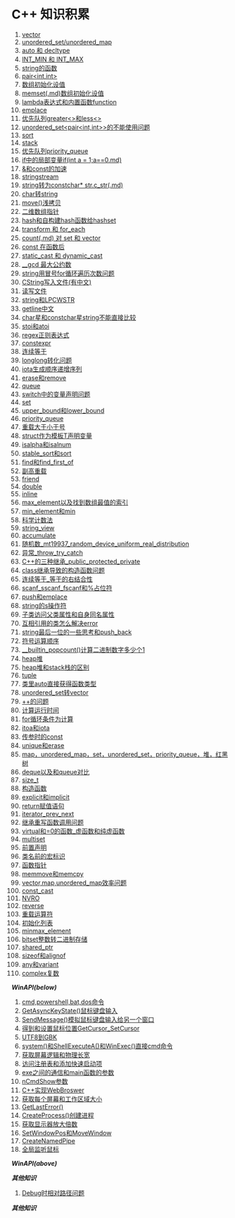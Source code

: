#  C++ 知识积累
1. [vector](vector.md)
2. [unordered_set/unordered_map](unordered_set-unordered_map.md)
3. [auto 和 decltype](auto和decltype.md)
4. [INT_MIN 和 INT_MAX](INT_MIN和INT_MAX.md)
5. [string的函数](string的函数.md)
6. [pair<int,int>](pair.md)
7. [数组初始化设值](数组初始化设值.md)
8. [memset(.md)数组初始化设值](memset数组初始化设值.md)
9. [lambda表达式和内置函数function](lamda表达式和内置函数function.md)
10. [emplace](emplace.md)
11. [优先队列greater<>和less<>](优先队列greater和less.md)
12. [unordered_set<pair<int,int>>的不能使用问题](unordered_set(pair)的不能使用问题.md)
13. [sort](sort.md)
14. [stack](stack.md)
15. [优先队列priority_queue](优先队列priority_queue.md)
16. [if中的局部变量if(int a = 1;a==0.md)](if中的局部变量if(;).md)
17. [&和const的加速](&和const的加速.md)
18. [stringstream](stringstream.md)
19. [string转为constchar* str.c_str(.md)](string转为constchar星指针c_str().md)
20. [char转string](char转string.md)
21. [move()浅拷贝](move()浅拷贝.md)
22. [二维数组指针](二维数组指针.md)
23. [hash<T>和自构建hash函数给hashset](hash和自构建hash函数给hashset.md)
24. [transform 和 for_each](transform和for_each.md)
25. [count(.md) 对 set 和 vector](count()对set和vector.md)
26. [const 在函数后](const在函数后.md)
27. [static_cast 和 dynamic_cast](static_cast和dynamic_cast.md)
28. [__gcd 最大公约数](非标准库的__gcd最大公约数.md)
29. [string用冒号for循环遍历次数问题](string用冒号for循环遍历次数问题.md)
30. [CString写入文件(有中文)](CString写入文件(有中文).md)
31. [读写文件](读写文件.md)
32. [string和LPCWSTR](string和LPCWSTR.md)
33. [getline中文](getline中文.md) 
34. [char星和constchar星string不能直接比较](char星和constchar星string不能直接比较.md)
35. [stoi和atoi](stoi和atoi.md)
36. [regex正则表达式](regex正则表达式.md)
37. [constexpr](constexpr.md)
38. [连续等于](连续等于.md)
39. [longlong转化问题](longlong转化问题.md)
40. [iota生成顺序递增序列](iota生成顺序递增序列.md)
41. [erase和remove](erase和remove.md)
42. [queue](queue.md)
43. [switch中的变量声明问题](switch中的变量声明问题.md)
44. [set](set.md)
45. [upper_bound和lower_bound](upper_bound和lower_bound.md)
46. [priority_queue](priority_queue.md)
47. [重载大于小于号](重载大于小于号.md)
48. [struct作为模板T声明变量](struct作为模板T声明变量.md)
49. [isalpha和isalnum](isalpha和isalnum.md)
50. [stable_sort和sort](stable_sort和sort.md)
51. [find和find_first_of](find和find_first_of.md)
52. [副高重载](符号重载.md)
53. [friend](friend.md)
54. [double](double.md)
55. [inline](inline.md)
56. [max_element以及找到数组最值的索引](max_element以及找到数组最值的索引.md)
57. [min_element和min](min_element和min.md)
58. [科学计数法](科学计数法.md)
59. [string_view](string_view.md)
60. [accumulate](accumulate.md)
61. [随机数_mt19937_random_device_uniform_real_distribution](随机数_mt19937_random_device_uniform_real_distribution.md)
62. [异常_throw_try_catch](异常_throw_try_catch.md)
63. [C++的三种继承_public_protected_private](C++的三种继承_public_protected_private.md)
64. [class继承导致的构造函数问题](class继承导致的构造函数问题.md)
65. [连续等于_等于的右结合性](连续等于_等于的右结合性.md)
66. [scanf_sscanf_fscanf和%占位符](scanf_sscanf_fscanf和百分号占位符.md)
67. [push和emplace](push和emplace区别.md)
68. [string的s操作符](string的s操作符.md)
69. [子类访问父类属性和自身同名属性](子类访问父类属性和自身同名属性.md)
70. [互相引用的类怎么解决error](互相引用的类怎么解决error.md)
71. [string最后一位的一些思考和push_back](string最后一位的一些思考和push_back.md)
72. [符号运算顺序](符号运算顺序.md)
73. [__builtin_popcount()计算二进制数字多少个1](计算二进制数字多少个1__builtin_popcount().md)
74. [heap堆](heap堆.md)
75. [heap堆和stack栈的区别](heap堆和stack栈的区别.md)
76. [tuple](tuple.md)
77. [类里auto直接获得函数类型](类里auto直接获得函数类型.md)
78. [unordered_set转vector](unordered_set转vector.md)
79. [++的问题](++的问题.md)
80. [计算运行时间](计算运行时间.md)
81. [for循环条件为计算](for循环条件为计算.md)
82. [itoa和iota](itoa和iota.md)
83. [传参时的const](传参时的const.md)
84. [unique和erase](unique和erase.md)
85. [map，unordered_map，set，unordered_set，priority_queue，堆，红黑树](map，unordered_map，set，unordered_set，priority_queue，堆，红黑树.md)
86. [deque以及和queue对比](deque以及和queue对比.md)
87. [size_t](size_t.md)
88. [构造函数](构造函数.md)
89. [explicit和implicit](explicit和implicit.md)
90. [return赋值语句](return赋值语句.md)
91. [iterator_prev_next](iterator_prev_next.md)
92. [继承重写函数调用问题](继承重写函数调用问题.md)
93. [virtual和=0的函数_虚函数和纯虚函数](virtual和=0的函数_虚函数和纯虚函数.md)
94. [multiset](multiset.md)
95. [前置声明](前置声明.md)
96. [类名前的宏标识](类名前的宏标识.md)
97. [函数指针](函数指针.md)
98. [memmove和memcpy](memmove和memcpy.md)
99. [vector,map,unordered_map效率问题](vector,map,unordered_map效率问题.md)
100. [const_cast](const_cast.md)
101. [NVRO](NVRO.md)
102. [reverse](reverse.md)
103. [重载运算符](重载运算符.md)
104. [初始化列表](初始化列表.md)
105. [minmax_element](minmax_element.md)
106. [bitset整数转二进制存储](bitset整数转二进制存储.md)
107. [shared_ptr](shared_ptr.md)
108. [sizeof和alignof](sizeof和alignof.md)
109. [any和variant](any和variant.md)
110. [complex复数](complex复数.md)
    
***WinAPI(below)***

1.  [cmd,powershell,bat,dos命令](cmd,powershell,bat,dos命令.md)
2.  [GetAsyncKeyState()鼠标键盘输入](GetAsyncKeyState()鼠标键盘输入.md)
3.  [SendMessage()模拟鼠标键盘输入给另一个窗口](SendMessage()模拟鼠标键盘输入给另一个窗口.md)
4.  [得到和设置鼠标位置GetCursor_SetCursor](得到和设置鼠标位置GetCursor_SetCursor.md)
5.  [UTF8到GBK](UTF8到GBK.md)
6.  [system()和ShellExecuteA()和WinExec()直接cmd命令](system()和ShellExecuteA()和WinExec()直接cmd命令.md)
7.  [获取屏幕逻辑和物理长宽](获取屏幕逻辑和物理长宽.md)
8.  [访问注册表和添加快速启动项](访问注册表和添加快速启动项.md)
9.  [exe之间的通信和main函数的参数](exe之间的通信和main函数的参数.md)
10. [nCmdShow参数](nCmdShow参数.md)
11. [C++实现WebBroswer](C++实现WebBroswer.md)
12. [获取每个屏幕和工作区域大小](获取每个屏幕和工作区域大小.md)
13. [GetLastError()](GetLastError().md)
14. [CreateProcess()创建进程](CreateProcess()创建进程.md)
15. [获取显示器放大倍数](获取显示器放大倍数.md)
16. [SetWindowPos和MoveWindow](SetWindowPos和MoveWindow.md)
17. [CreateNamedPipe](CreateNamedPipe.md)
18. [全局监听鼠标](全局监听鼠标.md)

***WinAPI(above)***

***其他知识***

1. [Debug时相对路径问题](Debug时相对路径问题.md)

***其他知识***

